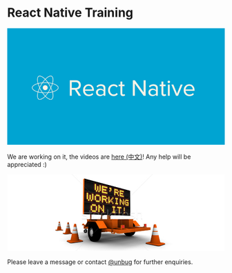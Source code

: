 # React Native Training
![](344067-reactive-native.jpg)

We are working on it, the videos are [here (中文)](https://www.youtube.com/playlist?list=PLC_rYRxEnwQGLQqrHR0aho33U6DCeJamC)! Any help will be appreciated :)

![](QQ20160630-5.png)

Please leave a message or contact [@unbug](https://github.com/unbug) for further enquiries.